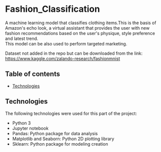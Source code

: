 # Fashion_Classification
A machine learning model that classifies clothing items.This is the basis of Amazon's echo look, a virtual assistant that provides the user with new fashion recommendations based on the user's physique, style preference and latest trend.  
This model can be also used to perform targeted marketing. 

Dataset not added in the repo but can be downloaded from the link: https://www.kaggle.com/zalando-research/fashionmnist 

## Table of contents
* [Technologies](#technologies)


## Technologies
  The following technologies were used for this part of the project:
  * Python 3
  * Jupyter notebook
  * Pandas: Python package for data analysis
  * Matplotlib and Seaborn: Python 2D plotting library
  * Sklearn: Python package for modeling creation

